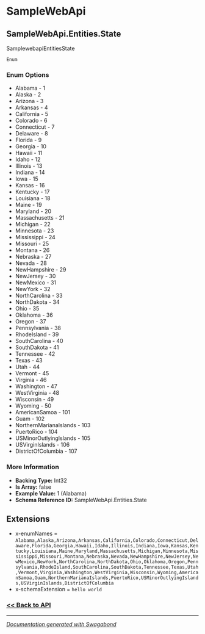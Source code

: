 
# SampleWebApi

## SampleWebApi.Entities.State

SamplewebapiEntitiesState



`Enum`

### Enum Options
* Alabama - 1
* Alaska - 2
* Arizona - 3
* Arkansas - 4
* California - 5
* Colorado - 6
* Connecticut - 7
* Delaware - 8
* Florida - 9
* Georgia - 10
* Hawaii - 11
* Idaho - 12
* Illinois - 13
* Indiana - 14
* Iowa - 15
* Kansas - 16
* Kentucky - 17
* Louisiana - 18
* Maine - 19
* Maryland - 20
* Massachusetts - 21
* Michigan - 22
* Minnesota - 23
* Mississippi - 24
* Missouri - 25
* Montana - 26
* Nebraska - 27
* Nevada - 28
* NewHampshire - 29
* NewJersey - 30
* NewMexico - 31
* NewYork - 32
* NorthCarolina - 33
* NorthDakota - 34
* Ohio - 35
* Oklahoma - 36
* Oregon - 37
* Pennsylvania - 38
* RhodeIsland - 39
* SouthCarolina - 40
* SouthDakota - 41
* Tennessee - 42
* Texas - 43
* Utah - 44
* Vermont - 45
* Virginia - 46
* Washington - 47
* WestVirginia - 48
* Wisconsin - 49
* Wyoming - 50
* AmericanSamoa - 101
* Guam - 102
* NorthernMarianaIslands - 103
* PuertoRico - 104
* USMinorOutlyingIslands - 105
* USVirginIslands - 106
* DistrictOfColumbia - 107


### More Information

* **Backing Type:** Int32
* **Is Array:** false
* **Example Value:** 1 (Alabama)
* **Schema Reference ID:** SampleWebApi.Entities.State



## Extensions
* x-enumNames = `Alabama,Alaska,Arizona,Arkansas,California,Colorado,Connecticut,Delaware,Florida,Georgia,Hawaii,Idaho,Illinois,Indiana,Iowa,Kansas,Kentucky,Louisiana,Maine,Maryland,Massachusetts,Michigan,Minnesota,Mississippi,Missouri,Montana,Nebraska,Nevada,NewHampshire,NewJersey,NewMexico,NewYork,NorthCarolina,NorthDakota,Ohio,Oklahoma,Oregon,Pennsylvania,RhodeIsland,SouthCarolina,SouthDakota,Tennessee,Texas,Utah,Vermont,Virginia,Washington,WestVirginia,Wisconsin,Wyoming,AmericanSamoa,Guam,NorthernMarianaIslands,PuertoRico,USMinorOutlyingIslands,USVirginIslands,DistrictOfColumbia`
* x-schemaExtension = `hello world`


### [<< Back to API](../SampleWebApi.Readme.md)

*** 

*[Documentation generated with Swagabond](https://github.com/jordanbleu/swagabond)*

